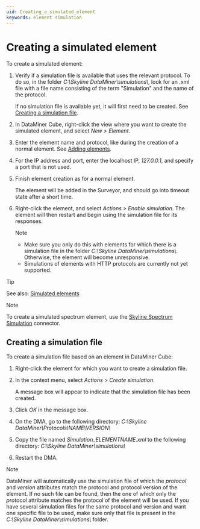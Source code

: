 ```yaml
---
uid: Creating_a_simulated_element
keywords: element simulation
---
```


# Creating a simulated element

To create a simulated element:

1. Verify if a simulation file is available that uses the relevant protocol. To do so, in the folder *C:\\Skyline DataMiner\\simulations\\*, look for an .xml file with a file name consisting of the term "Simulation" and the name of the protocol.

   If no simulation file is available yet, it will first need to be created. See [Creating a simulation file](#creating-a-simulation-file).

1. In DataMiner Cube, right-click the view where you want to create the simulated element, and select *New \> Element*.

1. Enter the element name and protocol, like during the creation of a normal element. See [Adding elements](xref:Adding_elements).

1. For the IP address and port, enter the localhost IP, *127.0.0.1*, and specify a port that is not used.

1. Finish element creation as for a normal element.

   The element will be added in the Surveyor, and should go into timeout state after a short time.

1. Right-click the element, and select *Actions \> Enable simulation*. The element will then restart and begin using the simulation file for its responses.

   > [!NOTE]
   >
   > - Make sure you only do this with elements for which there is a simulation file in the folder *C:\\Skyline DataMiner\\simulations\\*. Otherwise, the element will become unresponsive.
   > - Simulations of elements with HTTP protocols are currently not yet supported.

> [!TIP]
> See also: [Simulated elements](xref:Simulated_elements)

> [!NOTE]
> To create a simulated spectrum element, use the [Skyline Spectrum Simulation](https://docs.dataminer.services/connector/doc/Skyline_Spectrum_Simulation.html) connector.

## Creating a simulation file

To create a simulation file based on an element in DataMiner Cube:

1. Right-click the element for which you want to create a simulation file.

1. In the context menu, select *Actions* > *Create simulation*.

   A message box will appear to indicate that the simulation file has been created.

1. Click *OK* in the message box.

1. On the DMA, go to the following directory: *C:\\Skyline DataMiner\\Protocols\\NAME\\VERSION\\*

1. Copy the file named *Simulation_ELEMENTNAME.xml* to the following directory: *C:\\Skyline DataMiner\\simulations\\*

1. Restart the DMA.

> [!NOTE]
> DataMiner will automatically use the simulation file of which the *protocol* and *version* attributes match the protocol and protocol version of the element. If no such file can be found, then the one of which only the *protocol* attribute matches the protocol of the element will be used. If you have several simulation files for the same protocol and version and want one specific file to be used, make sure only that file is present in the *C:\\Skyline DataMiner\\simulations\\* folder.
